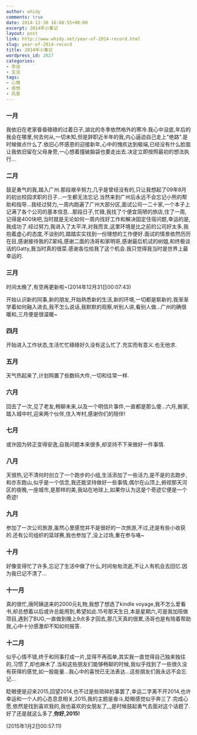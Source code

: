 ```yaml
---
author: whidy
comments: true
date: 2014-12-30 16:08:55+00:00
excerpt: 2014年小事记
layout: post
link: http://www.whidy.net/year-of-2014-record.html
slug: year-of-2014-record
title: 2014年小事记
wordpress_id: 2627
categories:
- 杂谈
- 生活
tags:
- 心情
- 感想
- 风景
---
```


### 一月


我依旧在老家昏昏碌碌的过着日子,湖北的冬季依然格外的寒冷.我心中没底,年后的我会在哪里,何去何从,一切未知,但是辞职近半年的我,内心逼迫自己走上"绝路".是时候做点什么了.依旧心怀感恩的迎接新年,心中的愧疚达到极端,已经没有什么脸面让我依旧留在父母身旁,一心想着撞破脑袋也要走出去.决定立即按照最初的想法执行...


### 二月


鼓足勇气的我,踏入广州.那段艰辛努力,几乎是曾经没有的,只让我想起了09年8月的初出校园求职的日子...一生都无法忘记.当然来到广州后永远不会忘记小熊的帮助和指导...我经过努力,一周内跑遍了广州大部分区,面试公司一二十家,一个本子上记满了各个公司的基本信息...那段日子,忙碌,我找了个便宜简陋的旅店,住了一周,记得是400块吧,当时就是无论如何一周内找好工作和解决固定住宿问题,幸运的是,我成功了.经过努力,我进入了太平洋,对我而言,这里环境是比之前的公司好太多,我抱着虚心的态度,不谈别的,踏踏实实找到一份理想的工作便好.面试的情景依然历历在目,感谢接待我的Z翠纯,感谢二面的汤哥和家明哥,感谢最后机试的树姐,和终极谈话的Gatty,我当时真的很菜.感谢各位给我了这个机会.我只觉得我当时是世界上最幸运的.


### 三月


<!-- more -->

时间太晚了,有空再更新啦~(2014年12月31日00:07:43)

开始认识新的同事,新的朋友,开始熟悉新的生活,新的环境,一切都是崭新的,我渐渐学着如何融入进去,我不怎么说话,我默默的观察,听别人讲,看别人做...广州的确很暖和,三月便是很温暖~


### 四月


开始进入工作状态,生活忙忙碌碌好久没有这么忙了.充实而有意义.也无他求.


### 五月


天气热起来了,计划购置了些数码大件,一切和往常一样.


### 六月


回去了一次,见了老友,畅聊未来,以及一个明信片事件,一直都是那么傻...六月,搬家,踏入城中村,迎来两个伙伴,住入岑村,感谢你们的陪伴!


### 七月


或许因为转正变得安逸,自我问题本来很多,却坚持不下来做好一件事情.


### 八月


天很热,记不清何时创立了一个跑步的小组,生活添加了一些活力,是不是的去跑步,和亦东跑山,似乎是一个信念,我还能坚持做好一些事情,偶尔在山顶上,俯视那天河区的夜晚,一座城市,是那样的美,我站在地球上,如果你认为这是个奇迹它便是一个奇迹!


### 九月


参加了一次公司旅游,虽然心里感觉并不是很好的一次旅游,不过,还是有些小收获的.还有公司组织的篮球赛,我也参加了,没上过场,重在参与咯~


### 十月


好像变得忙了许多,忘记了生活中做了什么,时间匆匆流逝,不让人有机会去回忆.因为我已记不清了...


### 十一月


真的很忙,唐阿姨送来的2000元礼物,我想了想选了kindle voyage,我不怎么爱看书,却总想着以后或许总能用到,希望如此.15号那天生日,本是星期六,可是我加班做项目,遇到了BUG,一直做到晚上9点多才回去,那几天真的很累,汤哥也是有陪着帮助我,心中十分感激却不知如何报答.


### 十二月


似乎心情不错,终于和同事打成一片,显得不再孤单,其实我一直觉得自己独来独往的,习惯了,却也麻木了.当和这些朋友们能够畅聊的时候,我似乎找到了一些很久没有获得的感觉,如一股能量...我心中的喜悦已无法表达...这些朋友们我永远不会忘记...

眨眼便是迎来2015,回望2014,也不过是些琐碎的事罢了,幸运二字离不开2014,也许幸运和一个人的心态息息相关,2015,我的主题是奋斗,眨眼感觉似乎奔三了.完成心愿,依然是找到喜欢我的,我也喜欢的女朋友了,,,是时候鼓起勇气去面对这个话题了.好了还是就这么多了,**你好,2015!**

(2015年1月2日00:57:11)
